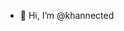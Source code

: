 - 👋 Hi, I’m @khannected

<!---
khannected/khannected is a ✨ special ✨ repository because its `README.md` (this file) appears on your GitHub profile.
You can click the Preview link to take a look at your changes.
--->
